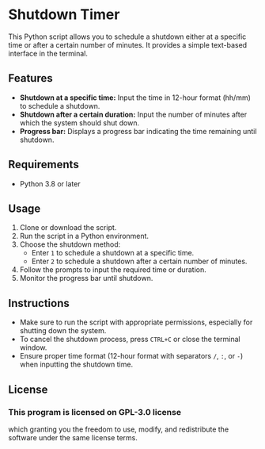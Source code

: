 # Shutdown Timer

This Python script allows you to schedule a shutdown either at a specific time or after a certain number of minutes. It provides a simple text-based interface in the terminal.

## Features

- **Shutdown at a specific time:** Input the time in 12-hour format (hh/mm) to schedule a shutdown.
- **Shutdown after a certain duration:** Input the number of minutes after which the system should shut down.
- **Progress bar:** Displays a progress bar indicating the time remaining until shutdown.

## Requirements

- Python 3.8 or later

## Usage

1. Clone or download the script.
2. Run the script in a Python environment.
3. Choose the shutdown method:
   - Enter `1` to schedule a shutdown at a specific time.
   - Enter `2` to schedule a shutdown after a certain number of minutes.
4. Follow the prompts to input the required time or duration.
5. Monitor the progress bar until shutdown.

## Instructions

- Make sure to run the script with appropriate permissions, especially for shutting down the system.
- To cancel the shutdown process, press `CTRL+C` or close the terminal window.
- Ensure proper time format (12-hour format with separators `/`, `:`, or `-`) when inputting the shutdown time.

## License

<h3>This program is licensed on GPL-3.0 license</h3> which granting you the freedom to use, modify, and redistribute the software under the same license terms.

